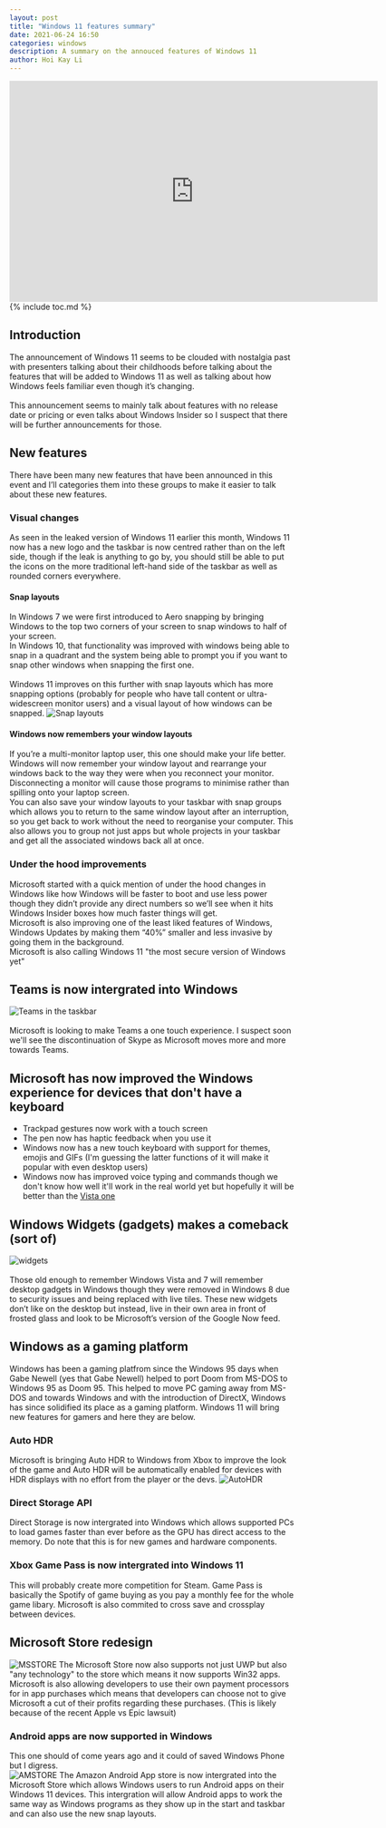 ```yaml
---
layout: post
title: "Windows 11 features summary"
date: 2021-06-24 16:50
categories: windows
description: A summary on the annouced features of Windows 11
author: Hoi Kay Li
---
```

<iframe width="650" height="390" src="https://www.youtube-nocookie.com/embed/Uh9643c2P6k" title="YouTube video player" frameborder="0" allow="accelerometer; autoplay; clipboard-write; encrypted-media; gyroscope; picture-in-picture" allowfullscreen></iframe>
<br>
{% include toc.md %}

## Introduction
The announcement of Windows 11 seems to be clouded with nostalgia past with presenters talking about their childhoods before talking about the features that will be added to Windows 11 as well as talking about how Windows feels familiar even though it’s changing. <br>
<br>
This announcement seems to mainly talk about features with no release date or pricing or even talks about Windows Insider so I suspect that there will be further announcements for those.

## New features
There have been many new features that have been announced in this event and I’ll categories them into these groups to make it easier to talk about these new features.

### Visual changes 
As seen in the leaked version of Windows 11 earlier this month, Windows 11 now has a new logo and the taskbar is now centred rather than on the left side, though if the leak is anything to go by, you should still be able to put the icons on the more traditional left-hand side of the taskbar as well as rounded corners everywhere. <br>
#### Snap layouts
In Windows 7 we were first introduced to Aero snapping by bringing Windows to the top two corners of your screen to snap windows to half of your screen. <br> In Windows 10, that functionality was improved with windows being able to snap in a quadrant and the system being able to prompt you if you want to snap other windows when snapping the first one. <br> <br> Windows 11 improves on this further with snap layouts which has more snapping options (probably for people who have tall content or ultra-widescreen monitor users) and a visual layout of how windows can be snapped.
![Snap layouts]({{site.github.url}}/assets/img/Windows/snaplayouts.png)

#### Windows now remembers your window layouts
If you’re a multi-monitor laptop user, this one should make your life better. Windows will now remember your window layout and rearrange your windows back to the way they were when you reconnect your monitor. Disconnecting a monitor will cause those programs to minimise rather than spilling onto your laptop screen. <br>
You can also save your window layouts to your taskbar with snap groups which allows you to return to the same window layout after an interruption, so you get back to work without the need to reorganise your computer. This also allows you to group not just apps but whole projects in your taskbar and get all the associated windows back all at once.

### Under the hood improvements
Microsoft started with a quick mention of under the hood changes in Windows like how Windows will be faster to boot and use less power though they didn’t provide any direct numbers so we’ll see when it hits Windows Insider boxes how much faster things will get. <br>
Microsoft is also improving one of the least liked features of Windows, Windows Updates by making them “40%” smaller and less invasive by going them in the background. <br>
Microsoft is also calling Windows 11 "the most secure version of Windows yet"

## Teams is now intergrated into Windows
![Teams in the taskbar]({{site.github.url}}/assets/img/Windows/teamstaskbar.png)
<br>
<br>
Microsoft is looking to make Teams a one touch experience. I suspect soon we'll see the discontinuation of Skype as Microsoft moves more and more towards Teams.

## Microsoft has now improved the Windows experience for devices that don't have a keyboard
* Trackpad gestures now work with a touch screen
* The pen now has haptic feedback when you use it
* Windows now has a new touch keyboard with support for themes, emojis and GIFs (I'm guessing the latter functions of it will make it popular with even desktop users)
* Windows now has improved voice typing and commands though we don't know how well it'll work in the real world yet but hopefully it will be better than the [Vista one](https://www.youtube.com/watch?v=kX8oYoYy2Gc)

## Windows Widgets (gadgets) makes a comeback (sort of)
![widgets]({{site.github.url}}/assets/img/Windows/widgets.png) <br>
<br>
Those old enough to remember Windows Vista and 7 will remember desktop gadgets in Windows though they were removed in Windows 8 due to security issues and being replaced with live tiles. These new widgets don’t like on the desktop but instead, live in their own area in front of frosted glass and look to be Microsoft’s version of the Google Now feed.

## Windows as a gaming platform
Windows has been a gaming platfrom since the Windows 95 days when Gabe Newell (yes that Gabe Newell) helped to port Doom from MS-DOS to Windows 95 as Doom 95. This helped to move PC gaming away from MS-DOS and towards Windows and with the introduction of DirectX, Windows has since solidified its place as a gaming platform. Windows 11 will bring new features for gamers and here they are below.

### Auto HDR
Microsoft is bringing Auto HDR to Windows from Xbox to improve the look of the game and Auto HDR will be automatically enabled for devices with HDR displays with no effort from the player or the devs. 
![AutoHDR]({{site.github.url}}/assets/img/Windows/autohdr.png)

### Direct Storage API
Direct Storage is now intergrated into Windows which allows supported PCs to load games faster than ever before as the GPU has direct access to the memory. Do note that this is for  new games and hardware components.

### Xbox Game Pass is now intergrated into Windows 11
This will probably create more competition for Steam. Game Pass is basically the Spotify of game buying as you pay a monthly fee for the whole game libary.
Microsoft is also commited to cross save and crossplay between devices.

## Microsoft Store redesign
![MSSTORE]({{site.github.url}}/assets/img/Windows/msstore.png)
The Microsoft Store now also supports not just UWP but also "any technology" to the store which means it now supports Win32 apps. Microsoft is also allowing developers to use their own payment processors for in app purchases which means that developers can choose not to give Microsoft a cut of their profits regarding these purchases. (This is likely because of the recent Apple vs Epic lawsuit)
### Android apps are now supported in Windows
This one should of come years ago and it could of saved Windows Phone but I digress. <br>
![AMSTORE]({{site.github.url}}/assets/img/Windows/amazonstore.png)
The Amazon Android App store is now intergrated into the Microsoft Store which allows Windows users to run Android apps on their Windows 11 devices. This intergration will allow Android apps to work the same way as Windows programs as they show up in the start and taskbar and can also use the new snap layouts.

